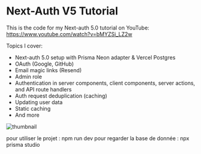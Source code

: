 # Next-Auth V5 Tutorial

This is the code for my Next-auth 5.0 tutorial on YouTube: https://www.youtube.com/watch?v=bMYZSi_LZ2w

Topics I cover:
- Next-auth 5.0 setup with Prisma Neon adapter & Vercel Postgres
- OAuth (Google, GitHub)
- Email magic links (Resend)
- Admin role
- Authentication in server components, client components, server actions, and API route handlers
- Auth request deduplication (caching)
- Updating user data
- Static caching
- And more

![thumbnail](https://github.com/codinginflow/next-auth-v5/assets/52977034/99f6ae1c-b58e-46f2-adc6-fcc5ceeadaf2)


pour utiliser le projet : npm run dev
pour regarder la base de donnée : npx prisma studio